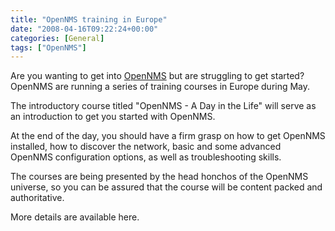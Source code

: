 ```yaml
---
title: "OpenNMS training in Europe"
date: "2008-04-16T09:22:24+00:00"
categories: [General]
tags: ["OpenNMS"]
---
```


Are you wanting to get into <a href="http://www.opennms.org/">OpenNMS</a> but are struggling to get started? OpenNMS are running a series of training courses in Europe during May.

The introductory course titled  "OpenNMS - A Day in the Life" will serve as an introduction to get you started with OpenNMS.

At the end of the day, you should have a firm grasp on how to get OpenNMS installed, how to discover the network, basic and some advanced OpenNMS configuration options, as well as troubleshooting skills.

The courses are being presented by the head honchos of the OpenNMS universe, so you can be assured that the course will be content packed and authoritative.

More details are available here.
